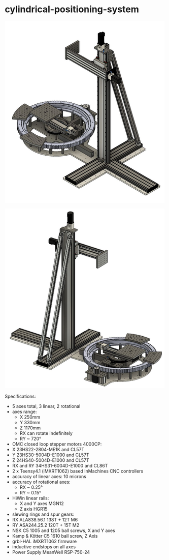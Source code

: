 # cylindrical-positioning-system

![CAD1](media/cps_cad_1.JPG)

![CAD2](media/cps_cad_2.JPG)

Specifications:

- 5 axes total, 3 linear, 2 rotational
- axes range:
  -  X 250mm
  -  Y 330mm
  -  Z 1170mm
  -  RX can rotate indefinitely
  -  RY ~ 720°
- OMC closed loop stepper motors 4000CP:
-  X 23HS22-2804-ME1K and CL57T
-  Y 23HS30-5004D-E1000 and CL57T
-  Z  24HS40-5004D-E1000 and CL57T
-  RX and RY 34HS31-6004D-E1000 and CL86T
- 2 x Teensy4.1 (iMXRT1062) based InMachines CNC controllers
- accuracy of linear axes: 10 microns
- accuracy of rotational axes:
  - RX ~ 0.25°
  - RY ~ 0.15°
- HiWin linear rails:
  - X and Y axes MGN12
  - Z axis HGR15
- slewing rings and spur gears:
- RX ALA838.56.1 138T  + 12T M6
- RY ASA244.25.2 120T  + 15T M2
- NSK C5 1005 and 1205 ball screws, X and Y axes
- Kamp & Kötter C5 1610 ball screw, Z Axis 
- grbl-HAL iMXRT1062 firmware
- inductive endstops on all axes
- Power Supply MeanWell RSP-750-24